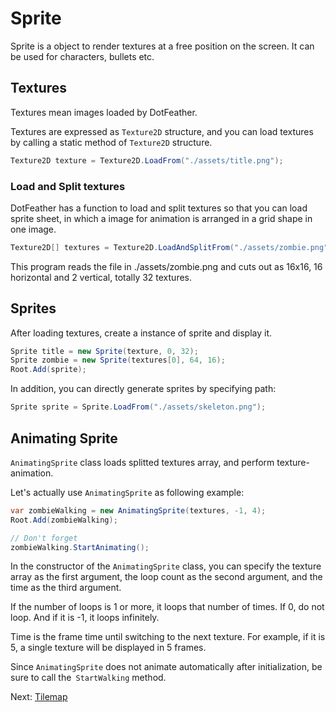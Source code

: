 # Sprite

Sprite is a object to render textures at a free position on the screen. It can be used for characters, bullets etc.

## Textures

Textures mean images loaded by DotFeather.

Textures are expressed as `Texture2D` structure, and you can load textures by calling a static method of `Texture2D` structure.

```cs
Texture2D texture = Texture2D.LoadFrom("./assets/title.png");
```

### Load and Split textures

DotFeather has a function to load and split textures so that you can load sprite sheet, in which a image for animation is arranged in a grid shape in one image.

```cs
Texture2D[] textures = Texture2D.LoadAndSplitFrom("./assets/zombie.png", 16, 2, new Size(16, 16));
```

This program reads the file in ./assets/zombie.png and cuts out as 16x16, 16 horizontal and 2 vertical, totally 32 textures.

## Sprites

After loading textures, create a instance of sprite and display it.

```cs
Sprite title = new Sprite(texture, 0, 32);
Sprite zombie = new Sprite(textures[0], 64, 16);
Root.Add(sprite);
```

In addition, you can directly generate sprites by specifying path:

```cs
Sprite sprite = Sprite.LoadFrom("./assets/skeleton.png");
```

## Animating Sprite

`AnimatingSprite` class loads splitted textures array, and perform texture-animation.



Let's actually use `AnimatingSprite` as following example:

```cs
var zombieWalking = new AnimatingSprite(textures, -1, 4);
Root.Add(zombieWalking);

// Don't forget
zombieWalking.StartAnimating();
```

In the constructor of the `AnimatingSprite` class, you can specify the texture array as the first argument, the loop count as the second argument, and the time as the third argument.

If the number of loops is 1 or more, it loops that number of times. If 0, do not loop. And if it is -1, it loops infinitely.

Time is the frame time until switching to the next texture. For example, if it is 5, a single texture will be displayed in 5 frames.

Since `AnimatingSprite` does not animate automatically after initialization, be sure to call the` StartWalking` method.

Next: [Tilemap](tilemap.md)
